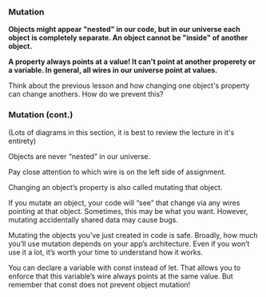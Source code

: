 ### Mutation

<b>Objects might appear "nested" in our code, but in our universe each object is completely separate. An object cannot be "inside" of another object.</b>

<b>A property always points at a value! It can't point at another properety or a variable. In general, all wires in our universe point at values.</b>

Think about the previous lesson and how changing one object's property can change anothers. How do we prevent this? 

### Mutation (cont.)

(Lots of diagrams in this section, it is best to review the lecture in it's entirety)

Objects are never “nested” in our universe.  

Pay close attention to which wire is on the left side of assignment.  

Changing an object’s property is also called mutating that object.  

If you mutate an object, your code will “see” that change via any wires pointing at that object. Sometimes, this may be what you want. However, mutating accidentally shared data may cause bugs.  

Mutating the objects you’ve just created in code is safe. Broadly, how much you’ll use mutation depends on your  app’s architecture. Even if you won’t use it a lot, it’s worth your time to understand how it works. 

You can declare a variable with const instead of let. That allows you to enforce that this variable’s wire always points at the same value. But remember that const does not prevent object mutation!  